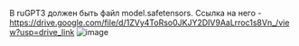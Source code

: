В ruGPT3 должен быть файл model.safetensors. Ссылка на него - https://drive.google.com/file/d/1ZVy4ToRso0JKJY2DIV9AaLrroc1s8Vn_/view?usp=drive_link
![image](https://github.com/qwertyuiop-danil/Voice2LaTeX/assets/88977206/1e599f17-57bd-4f03-a7a0-dd6f942ea751)
